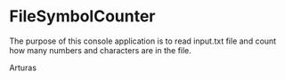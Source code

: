 # FileSymbolCounter

The purpose of this console application is to read input.txt file and count how many numbers and characters are in the file.

Arturas

